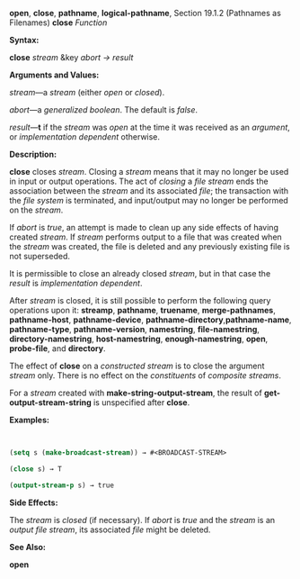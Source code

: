 **open**, **close**, **pathname**, **logical-pathname**, Section 19.1.2 (Pathnames as Filenames) **close** *Function* 



**Syntax:** 



**close** *stream* &amp;key *abort → result* 



**Arguments and Values:** 



*stream*—a *stream* (either *open* or *closed*). 



*abort*—a *generalized boolean*. The default is *false*. 



*result*—**t** if the *stream* was *open* at the time it was received as an *argument*, or *implementation dependent* otherwise. 



**Description:** 



**close** closes *stream*. Closing a *stream* means that it may no longer be used in input or output operations. The act of *closing* a *file stream* ends the association between the *stream* and its associated *file*; the transaction with the *file system* is terminated, and input/output may no longer be performed on the *stream*. 



If *abort* is *true*, an attempt is made to clean up any side effects of having created *stream*. If *stream* performs output to a file that was created when the *stream* was created, the file is deleted and any previously existing file is not superseded. 



It is permissible to close an already closed *stream*, but in that case the *result* is *implementation dependent*. 



After *stream* is closed, it is still possible to perform the following query operations upon it: **streamp**, **pathname**, **truename**, **merge-pathnames**, **pathname-host**, **pathname-device**, **pathname-directory**,**pathname-name**, **pathname-type**, **pathname-version**, **namestring**, **file-namestring**, **directory-namestring**, **host-namestring**, **enough-namestring**, **open**, **probe-file**, and **directory**. 



The effect of **close** on a *constructed stream* is to close the argument *stream* only. There is no effect on the *constituents* of *composite streams*. 



For a *stream* created with **make-string-output-stream**, the result of **get-output-stream-string** is unspecified after **close**. 







 



 



**Examples:**
```lisp
 

(setq s (make-broadcast-stream)) → #<BROADCAST-STREAM> 

(close s) → T 

(output-stream-p s) → true 


```
**Side Effects:** 



The *stream* is *closed* (if necessary). If *abort* is *true* and the *stream* is an *output file stream*, its associated *file* might be deleted. 



**See Also:** 



**open** 



